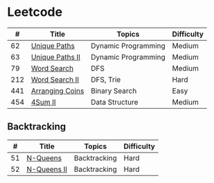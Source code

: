 # Leetcode

| #    | Title                                                        | Topics              | Difficulty |
| ---- | ------------------------------------------------------------ | ------------------- | ---------- |
| 62   | [Unique Paths](https://github.com/1464439923/leetcode/blob/master/python/UniquePath(62%2C63%2C980).md) | Dynamic Programming | Medium     |
| 63   | [Unique Paths II](https://github.com/1464439923/leetcode/blob/master/python/UniquePath(62%2C63%2C980).md) | Dynamic Programming | Medium     |
| 79   | [Word Search](https://github.com/1464439923/leetcode/blob/master/python/WordSearch(79%2C%20212).md) | DFS                 | Medium     |
| 212  | [Word Search II](https://github.com/1464439923/leetcode/blob/master/python/WordSearch(79%2C%20212).md) | DFS, Trie           | Hard       |
|441  | [Arranging Coins](https://github.com/1464439923/leetcode/blob/master/python/ArrangingCoins(441).md) | Binary Search          | Easy    |
| 454   | [4Sum II](https://github.com/1464439923/leetcode/blob/master/python/4SumII(454).md) | Data Structure                | Medium     |

## Backtracking
| #    | Title                                                        | Topics              | Difficulty |
| ---- | ------------------------------------------------------------ | ------------------- | ---------- |
| 51  | [N-Queens](https://github.com/1464439923/leetcode/blob/master/python/NQueens.md) | Backtracking | Hard     |
| 52   | [N-Queens II](https://github.com/1464439923/leetcode/blob/master/python/NQueens.md) | Backtracking | Hard     |